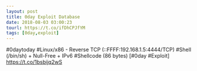 ```yaml
---
layout: post
title: 0day Exploit Database
date: 2018-08-03 03:00:23
tourl: https://t.co/ifDhCPJfYM
tags: [0day,exploit]
---
```

#0daytoday #Linux/x86 - Reverse TCP (::FFFF:192.168.1.5:4444/TCP) #Shell (/bin/sh) + Null-Free + IPv6 #Shellcode (86 bytes) [#0day #Exploit] https://t.co/1bsbijq2wS